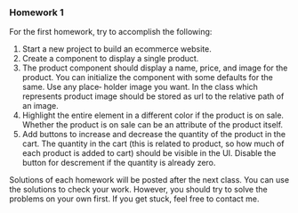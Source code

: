 ### Homework 1

For the first homework, try to accomplish the following:
1. Start a new project to build an ecommerce website.
2. Create a component to display a single product.
3. The product component should display a name, price, and image for the product.
You can initialize the component with some defaults for the same. Use any place‐
holder image you want. In the class which represents product image should be stored as url to the relative path of an image.
4. Highlight the entire element in a different color if the product is on sale. Whether
the product is on sale can be an attribute of the product itself.
5. Add buttons to increase and decrease the quantity of the product in the cart. The
quantity in the cart (this is related to product, so how much of each product is added to cart) should be visible in the UI. Disable the button for descrement if the quantity
is already zero.

Solutions of each homework will be posted after the next class. You can use the solutions to check your work. However, you should try to solve the problems on your own first. If you get stuck, feel free to contact me.